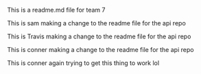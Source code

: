 This is a readme.md file for team 7

This is sam making a change to the readme file for the api repo

This is Travis making a change to the readme file for the api repo

This is conner making a change to the readme file for the api repo

This is conner again trying to get this thing to work lol

